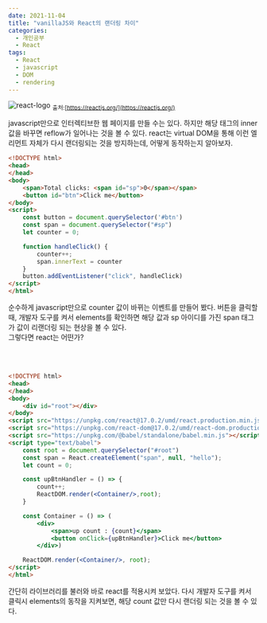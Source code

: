 ```yaml
---
date: 2021-11-04
title: "vanillaJS와 React의 랜더링 차이"
categories:
  - 개인공부
  - React
tags:
  - React
  - javascript
  - DOM
  - rendering
---
```


![react-logo](https://rnrudxo2872.github.io/assets/images/react/react-logo.png)
<sub>출처:[https://reactjs.org/](https://reactjs.org/)</sub>

javascript만으로 인터렉티브한 웹 페이지를 만들 수는 있다. 하지만 해당 태그의 inner 값을 바꾸면 reflow가 일어나는 것을 볼 수 있다. react는 virtual DOM을 통해 이런 엘리먼트 자체가 다시 랜더링되는 것을 방지하는데, 어떻게 동작하는지 알아보자.

```html
<!DOCTYPE html>
<head>
</head>
<body>
    <span>Total clicks: <span id="sp">0</span></span>
    <button id="btn">Click me</button>
</body>
<script>
    const button = document.querySelector('#btn')
    const span = document.querySelector("#sp")
    let counter = 0;

    function handleClick() {
        counter++;
        span.innerText = counter
    }
    button.addEventListener("click", handleClick)
</script>
</html>
```

순수하게 javascript만으로 counter 값이 바뀌는 이벤트를 만들어 봤다. 버튼을 클릭할 때, 개발자 도구를 켜서 elements를 확인하면 해당 값과 sp 아이디를 가진 span 태그가 값이 리랜더링 되는 현상을 볼 수 있다.  
그렇다면 react는 어떤가?

<br><br>

```html
<!DOCTYPE html>
<head>
</head>
<body>
    <div id="root"></div>
</body>
<script src="https://unpkg.com/react@17.0.2/umd/react.production.min.js"></script>
<script src="https://unpkg.com/react-dom@17.0.2/umd/react-dom.production.min.js"></script>
<script src="https://unpkg.com/@babel/standalone/babel.min.js"></script>
<script type="text/babel">
    const root = document.querySelector("#root")
    const span = React.createElement("span", null, "hello");
    let count = 0;

    const upBtnHandler = () => {
        count++;
        ReactDOM.render(<Container/>,root);
    }

    const Container = () => (
        <div>
            <span>up count : {count}</span>
            <button onClick={upBtnHandler}>Click me</button>
        </div>)

    ReactDOM.render(<Container/>, root);
</script>
</html>
```

간단히 라이브러리를 불러와 바로 react를 적용시켜 보았다. 다시 개발자 도구를 켜서 클릭시 elements의 동작을 지켜보면, 해당 count 값만 다시 랜더링 되는 것을 볼 수 있다.
